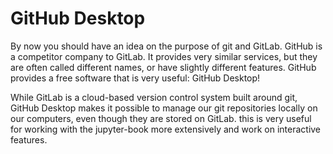 # GitHub Desktop

By now you should have an idea on the purpose of git and GitLab. GitHub is a competitor company to GitLab. It provides very similar services, but they are often called different names, or have slightly different features. GitHub provides a free software that is very useful: GitHub Desktop! 

While GitLab is a cloud-based version control system built around git, GitHub Desktop makes it possible to manage our git repositories locally on our computers, even though they are stored on GitLab. this is very useful for working with the jupyter-book more extensively and work on interactive features.


